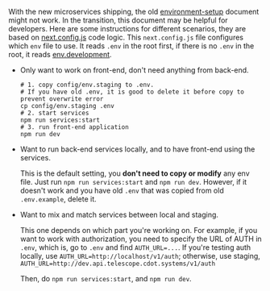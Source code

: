 With the new microservices shipping, the old [environment-setup](environment-setup) document might not work. In the transition, this document may be helpful for developers. Here are some instructions for different scenarios, they are based on [next.config.js](../src/web/next.config.js) code logic. This `next.config.js` file configures which `env` file to use. It reads `.env` in the root first, if there is no `.env` in the root, it reads [env.development](../config/env.development).

- Only want to work on front-end, don't need anything from back-end.

  ```
  # 1. copy config/env.staging to .env.
  # If you have old .env, it is good to delete it before copy to prevent overwrite error
  cp config/env.staging .env
  # 2. start services
  npm run services:start
  # 3. run front-end application
  npm run dev
  ```

- Want to run back-end services locally, and to have front-end using the services.

  This is the default setting, you **don't need to copy or modify** any env file. Just run `npm run services:start` and `npm run dev`. However, if it doesn't work and you have old `.env` that was copied from old `.env.example`, delete it.

- Want to mix and match services between local and staging.

  This one depends on which part you're working on. For example, if you want to work with authorization, you need to specify the URL of AUTH in `.env`, which is, go to `.env` and find `AUTH_URL=...`. If you're testing auth locally, use `AUTH_URL=http://localhost/v1/auth`; otherwise, use staging, `AUTH_URL=http://dev.api.telescope.cdot.systems/v1/auth`

  Then, do `npm run services:start`, and `npm run dev`.
